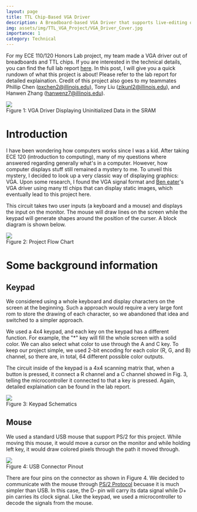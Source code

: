 ```yaml
---
layout: page
title: TTL Chip-Based VGA Driver
description: A Breadboard-based VGA Driver that supports live-editing of the image displayed on the monitor.
img: assets/img/TTL_VGA_Project/VGA_Driver_Cover.jpg
importance: 1
category: Technical
---
```


For my ECE 110/120 Honors Lab project, my team made a VGA driver out of breadboards and TTL chips. If you are interested in the technical details, you can find the full lab report [here](../../assets/pdf/SP23_Honors_Lab_Final_Reports.pdf). In this post, I will give you a quick rundown of what this project is about! Please refer to the lab report for detailed explaination. Credit of this project also goes to my teammates Phillip Chen (pxchen2@illinois.edu), Tony Liu (zikunl2@illinois.edu), and Hanwen Zhang (hanwenz7@illinois.edu).

<img class="center-fit" src="../../assets/img/TTL_VGA_Project/VGA_Driver_cover.jpg"/>
<div class="caption">
    Figure 1: VGA Driver Displaying Uninitialized Data in the SRAM
</div>


# Introduction
I have been wondering how computers works since I was a kid. After taking ECE 120 (introduction to computing), many of my questions where answered regarding generally what's in a computer. However, how computer displays stuff still remained a mystery to me. To unveil this mystery, I decided to look up a very classic way of displaying graphics: VGA. Upon some research, I found the VGA signal format and [Ben eater](https://www.youtube.com/@BenEater)'s VGA driver using many ttl chips that can display static images, which eventually lead to this project here. 

This circuit takes two user inputs (a keyboard and a mouse) and displays the input on the monitor. The mouse will draw lines on the screen while the keypad will generate shapes around the position of the curser. A block diagram is shown below.

<img class="center-fit" src="../../assets/img/TTL_VGA_Project/Flow_Chart.png"/>
<div class="caption">
    Figure 2: Project Flow Chart
</div>

# Some background information
## Keypad
We considered using a whole keyboard and display characters on the screen at the beginning. Such a approach would require a very large font rom to store the drawing of each character, so we abandoned that idea and switched to a simpler approach. 

We used a 4x4 keypad, and each key on the keypad has a different function. For example, the "*" key will fill the whole screen with a solid color. We can also select what color to use through the A and C key. To keep our project simple, we used 2-bit encoding for each color (R, G, and B) channel, so there are, in total, 64 different possible color outputs.

The circuit inside of the keypad is a 4x4 scanning matrix that, when a button is pressed, it connect a R channel and a C channel showed in Fig. 3, telling the microcontroller it connected to that a key is pressed. Again, detailed explaination can be found in the lab report. 

<img class="center-fit" src="../../assets/img/TTL_VGA_Project/4x4-Keypad-Internal-Structure.png"/>
<div class="caption">
    Figure 3: Keypad Schematics
</div>

## Mouse
We used a standard USB mouse that support PS/2 for this project. While moving this mouse, it would move a cursor on the monitor and while holding left key, it would draw colored pixels through the path it moved through.

<img class="center-fit" src="../../assets/img/TTL_VGA_Project/usb.png"/>
<div class="caption">
    Figure 4: USB Connector Pinout
</div>    

There are four pins on the connector as shown in Figure 4. We decided to communicate with the mouse through [PS/2 Protocol](https://www.burtonsys.com/ps2_chapweske.htm) becuase it is much simpler than USB. In this case, the D- pin will carry its data signal while D+ pin carries its clock signal. Like the keypad, we used a microcontroller to decode the signals from the mouse. 



<style>
    .center-fit {
        display: block;
        max-width: 100%;
        max-height: 100%;
        margin-left: auto;
        margin-right: auto;
    }
</style>